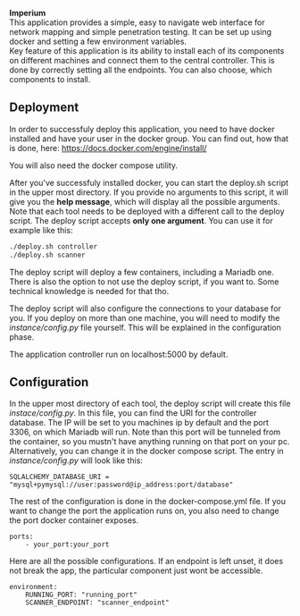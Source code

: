 **Imperium**    
This application provides a simple, easy to navigate web interface for network mapping and simple penetration testing. It can be set up using docker and setting a few environment variables.   
Key feature of this application is its ability to install each of its components on different machines and connect them to the central controller. This is done by correctly setting all the endpoints. You can also choose, which components to install.

Deployment
---

In order to successfuly deploy this application, you need to have docker installed and have your user in the docker group. You can find out, how that is done, here: https://docs.docker.com/engine/install/                

You will also need the docker compose utility.

After you've successfuly installed docker, you can start the deploy.sh script in the upper most directory. If you provide no arguments to this script, it will give you the **help message**, which will display all the possible arguments. Note that each tool needs to be deployed with a different call to the deploy script. The deploy script accepts **only one argument**. You can use it for example like this:

```bash
./deploy.sh controller
./deploy.sh scanner
```

The deploy script will deploy a few containers, including a Mariadb one. There is also the option to not use the deploy script, if you want to. Some technical knowledge is needed for that tho.

The deploy script will also configure the connections to your database for you. If you deploy on more than one machine, you will need to modify the *instance/config.py* file yourself. This will be explained in the configuration phase.

The application controller run on localhost:5000 by default.

Configuration
---

In the upper most directory of each tool, the deploy script will create this file *instace/config.py*. In this file, you can find the URI for the controller database. The IP will be set to you machines ip by default and the port 3306, on which Mariadb will run. Note than this port will be tunneled from the container, so you mustn't have anything running on that port on your pc. Alternatively, you can change it in the docker compose script. The entry in *instance/config.py* will look like this:

    SQLALCHEMY_DATABASE_URI = "mysql+pymysql://user:password@ip_address:port/database"

The rest of the configuration is done in the docker-compose.yml file. If you want to change the port the application runs on, you also need to change the port docker container exposes.

    ports:
        - your_port:your_port

Here are all the possible configurations. If an endpoint is left unset, it does not break the app, the particular component just wont be accessible.

    environment:
        RUNNING_PORT: "running_port"
        SCANNER_ENDPOINT: "scanner_endpoint"

